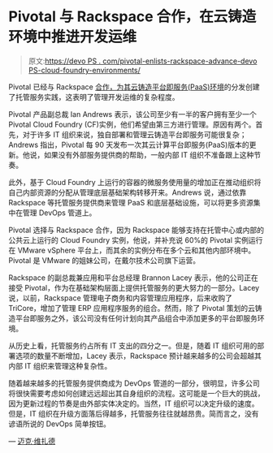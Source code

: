 # Pivotal 与 Rackspace 合作，在云铸造环境中推进开发运维

> 原文:[https://devo PS . com/pivotal-enlists-rackspace-advance-devo PS-cloud-foundry-environments/](https://devops.com/pivotal-enlists-rackspace-advance-devops-cloud-foundry-environments/)

Pivotal 已经与 Rackspace [合作，为其云铸造平台即服务(PaaS)环境](https://blog.rackspace.com/rackspace-delivers-managed-pivotal-cloud-foundry-enterprise-customers?_ga=2.142170546.1655369382.1500387785-879711865.1488981345)的分发创建了托管服务实践，这表明了管理开发运维的复杂程度。

Pivotal 产品副总裁 Ian Andrews 表示，该公司至少有一半的客户拥有至少一个 Pivotal Cloud Foundry (CF)实例，他们希望由第三方进行管理。原因有两个。首先，对于许多 IT 组织来说，独自部署和管理云铸造平台即服务可能很复杂；Andrews 指出，Pivotal 每 90 天发布一次其云计算平台即服务(PaaS)版本的更新。他说，如果没有外部服务提供商的帮助，一般内部 IT 组织不准备跟上这种节奏。

此外，基于 Cloud Foundry 上运行的容器的微服务使用量的增加正在推动组织将自己内部资源的分配从管理底层基础架构转移开来。Andrews 说，通过依靠 Rackspace 等托管服务提供商来管理 PaaS 和底层基础设施，可以将更多资源集中在管理 DevOps 管道上。

Pivotal 选择与 Rackspace 合作，因为 Rackspace 能够支持在托管中心或内部的公共云上运行的 Cloud Foundry 实例，他说，并补充说 60%的 Pivotal 实例运行在 VMware vSphere 平台上，而其余的实例分布在多个云和其他内部环境中。Pivotal 是 VMware 的姐妹公司，在戴尔技术公司旗下运营。

Rackspace 的副总裁兼应用和平台总经理 Brannon Lacey 表示，他的公司正在接受 Pivotal，作为在基础架构层面上提供托管服务的更大努力的一部分。Lacey 说，以前，Rackspace 管理电子商务和内容管理应用程序，后来收购了 TriCore，增加了管理 ERP 应用程序服务的组合。然而，除了 Pivotal 策划的云铸造平台即服务之外，该公司没有任何计划向其产品组合中添加更多的平台即服务环境。

从历史上看，托管服务约占所有 IT 支出的四分之一。但是，随着 IT 组织可用的部署选项的数量不断增加，Lacey 表示，Rackspace 预计越来越多的公司会超越其内部 IT 组织来管理这种复杂性。

随着越来越多的托管服务提供商成为 DevOps 管道的一部分，很明显，许多公司将很快需要考虑如何创建远远超出其自身组织的流程。这可能是一个巨大的挑战，因为更新过程的节奏是由外部实体决定的。当然，IT 组织可以决定升级的速度。但是，IT 组织在升级方面落后得越多，托管服务往往就越昂贵。简而言之，没有谚语所说的 DevOps 简单按钮。

— [迈克·维扎德](https://devops.com/author/mike-vizard/)